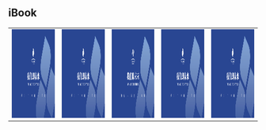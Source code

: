 ## iBook
||||||
|:---:|:---:|:---:|:---:|:---:|
|<img src="Book/CoverPhoto/test.jpg" width=150 height=180/> |<img src="Book/CoverPhoto/test.jpg" width=150 height=180/> |<img src="Book/CoverPhoto/test.jpg" width=150 height=180/> |<img src="Book/CoverPhoto/test.jpg" width=150 height=180/> |<img src="Book/CoverPhoto/test.jpg" width=150 height=180/> |
